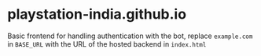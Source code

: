 # playstation-india.github.io

Basic frontend for handling authentication with the bot, replace `example.com` in `BASE_URL` with the URL of the hosted backend in `index.html`
